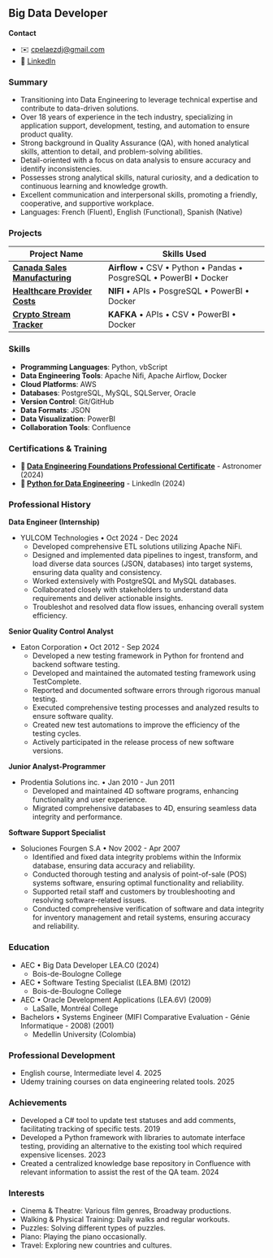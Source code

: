 ## Big Data Developer

**Contact**
* ✉️ <a href="mailto:cpelaezdj@gmail.com">cpelaezdj@gmail.com</a> 
* 🔗 <a href="https://www.linkedin.com/in/carlos-m-pelaez">LinkedIn</a>

### Summary

* Transitioning into Data Engineering to leverage technical expertise and contribute to data-driven solutions.
* Over 18 years of experience in the tech industry, specializing in application support, development, testing, and automation to ensure product quality.
* Strong background in Quality Assurance (QA), with honed analytical skills, attention to detail, and problem-solving abilities.
* Detail-oriented with a focus on data analysis to ensure accuracy and identify inconsistencies.
* Possesses strong analytical skills, natural curiosity, and a dedication to continuous learning and knowledge growth.
* Excellent communication and interpersonal skills, promoting a friendly, cooperative, and supportive workplace.
* Languages: French (Fluent), English (Functional), Spanish (Native)

### Projects

| Project Name | Skills Used |
|---|---|
| **[Canada Sales Manufacturing](https://cpelaezdc.github.io/canada-sales-manufacturing/)** | **Airflow** • CSV • Python • Pandas • PosgreSQL • PowerBI • Docker |
| **[Healthcare Provider Costs](https://cpelaezdc.github.io/Healthcare-Provider-Costs/)** | **NIFI** • APIs • PosgreSQL • PowerBI • Docker |
| **[Crypto Stream Tracker](https://cpelaezdc.github.io/CryptoStreamTracker/)** | **KAFKA** • APIs • CSV • PowerBI • Docker |

### Skills

* **Programming Languages**: Python, vbScript
* **Data Engineering Tools**: Apache Nifi, Apache Airflow, Docker
* **Cloud Platforms**: AWS
* **Databases**: PostgreSQL, MySQL, SQLServer, Oracle
* **Version Control**: Git/GitHub
* **Data Formats**: JSON
* **Data Visualization**: PowerBI
* **Collaboration Tools**: Confluence

### Certifications & Training

* **🔗 <a href="https://www.linkedin.com/learning/certificates/dac1764aed8ff26eef6410d9aa188c5cf691420771202f5f0990dcb5d4280647?trk=share_certificate">Data Engineering Foundations Professional Certificate</a>** - Astronomer (2024)
* **🔗 <a href="https://www.linkedin.com/learning/certificates/7690ef4acc7fb56dd810d9872c40457cba6821ae4c620775d417d36eb10646b9?trk=share_certificate">Python for Data Engineering</a>** - LinkedIn (2024)

### Professional History

**Data Engineer (Internship)**

* YULCOM Technologies • Oct 2024 - Dec 2024
    * Developed comprehensive ETL solutions utilizing Apache NiFi.
    * Designed and implemented data pipelines to ingest, transform, and load diverse data sources (JSON, databases) into target systems, ensuring data quality and consistency.
    * Worked extensively with PostgreSQL and MySQL databases.
    * Collaborated closely with stakeholders to understand data requirements and deliver actionable insights.
    * Troubleshot and resolved data flow issues, enhancing overall system efficiency.

**Senior Quality Control Analyst**

* Eaton Corporation • Oct 2012 - Sep 2024
    * Developed a new testing framework in Python for frontend and backend software testing.
    * Developed and maintained the automated testing framework using TestComplete.
    * Reported and documented software errors through rigorous manual testing.
    * Executed comprehensive testing processes and analyzed results to ensure software quality.
    * Created new test automations to improve the efficiency of the testing cycles.
    * Actively participated in the release process of new software versions.

**Junior Analyst-Programmer**

* Prodentia Solutions inc. • Jan 2010 - Jun 2011
    * Developed and maintained 4D software programs, enhancing functionality and user experience.
    * Migrated comprehensive databases to 4D, ensuring seamless data integrity and performance.

**Software Support Specialist**

* Soluciones Fourgen S.A • Nov 2002 - Apr 2007
    * Identified and fixed data integrity problems within the Informix database, ensuring data accuracy and reliability.
    * Conducted thorough testing and analysis of point-of-sale (POS) systems software, ensuring optimal functionality and reliability.
    * Supported retail staff and customers by troubleshooting and resolving software-related issues.
    * Conducted comprehensive verification of software and data integrity for inventory management and retail systems, ensuring accuracy and reliability.

### Education

* AEC • Big Data Developer LEA.C0 (2024)
    * Bois-de-Boulogne College
* AEC • Software Testing Specialist (LEA.BM) (2012)
    * Bois-de-Boulogne College
* AEC • Oracle Development Applications (LEA.6V) (2009)
    * LaSalle, Montréal College
* Bachelors • Systems Engineer (MIFI Comparative Evaluation - Génie Informatique - 2008) (2001)
    * Medellin University (Colombia)

### Professional Development
* English course, Intermediate level 4. 2025
* Udemy training courses on data engineering related tools. 2025

### Achievements
* Developed a C# tool to update test statuses and add comments, facilitating tracking of specific tests. 2019
* Developed a Python framework with libraries to automate interface testing, providing an alternative to the existing tool which required expensive licenses. 2023
* Created a centralized knowledge base repository in Confluence with relevant information to assist the rest of the QA team. 2024

### Interests
* Cinema & Theatre: Various film genres, Broadway productions.
* Walking & Physical Training: Daily walks and regular workouts.
* Puzzles: Solving different types of puzzles.
* Piano: Playing the piano occasionally.
* Travel: Exploring new countries and cultures.

